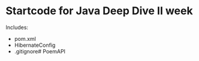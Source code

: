 # Startcode for Java Deep Dive II week

Includes: 
- pom.xml
- HibernateConfig
- .gitignore# PoemAPI
